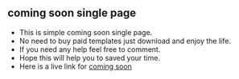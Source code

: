 ## coming soon single page

- This is simple coming soon single page. 
- No need to buy paid templates just download and enjoy the life. 
- If you need any help feel free to comment.
- Hope this will help you to saved your time.
- Here is a live link for [coming soon](https://revisformation.tn/) 
